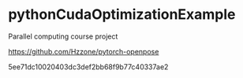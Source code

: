 # pythonCudaOptimizationExample
Parallel computing course project


https://github.com/Hzzone/pytorch-openpose

5ee71dc10020403dc3def2bb68f9b77c40337ae2